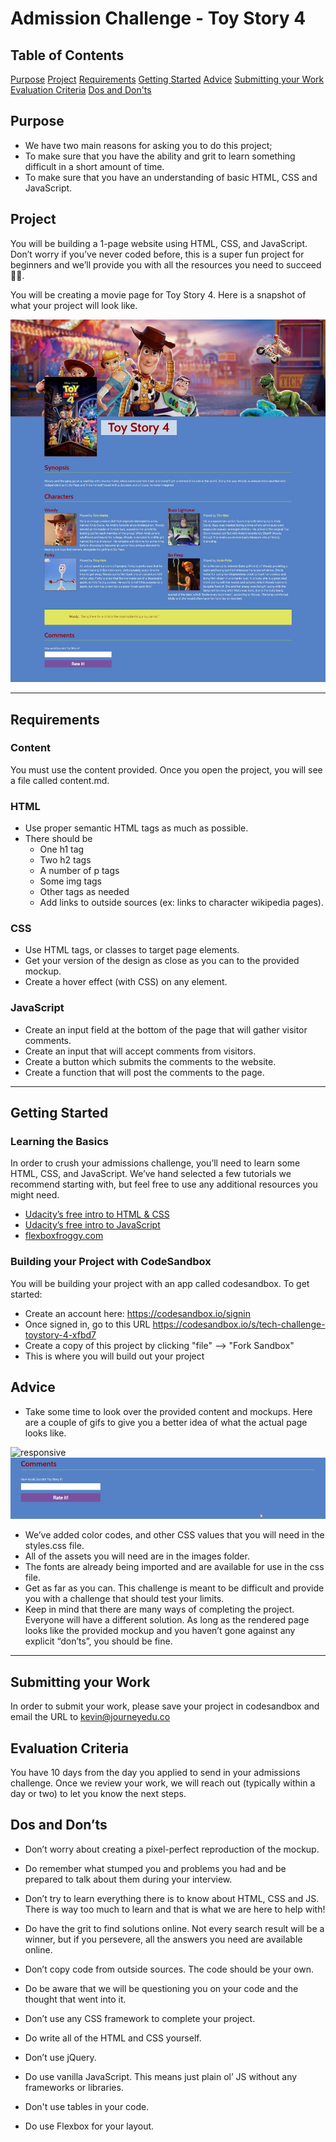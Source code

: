 # Admission Challenge - Toy Story 4

## Table of Contents
[Purpose](#purpose)
[Project](#project)
[Requirements](#requirements)
[Getting Started](#getting-started)
[Advice](#advice)
[Submitting your Work](#submitting-your-work)
[Evaluation Criteria](#evaluation-criteria)
[Dos and Don'ts](#dos-and-don'ts)

## Purpose

- We have two main reasons for asking you to do this project;
- To make sure that you have the ability and grit to learn something difficult in a short amount of time.
- To make sure that you have an understanding of basic HTML, CSS and JavaScript.

## Project

You will be building a 1-page website using HTML, CSS, and JavaScript. Don’t worry if you’ve never coded before, this is a super fun project for beginners and we’ll provide you with all the resources you need to succeed 💪🏽.

You will be creating a movie page for Toy Story 4. Here is a snapshot of what your project will look like.

![all sizes](screenshots/wd_challenge-desktop.jpeg)

---

## Requirements

### Content

You must use the content provided. Once you open the project, you will see a file called content.md.

### HTML

- Use proper semantic HTML tags as much as possible.
- There should be
  - One h1 tag
  - Two h2 tags
  - A number of p tags
  - Some img tags
  - Other tags as needed
  - Add links to outside sources (ex: links to character wikipedia pages).

### CSS

- Use HTML tags, or classes to target page elements.
- Get your version of the design as close as you can to the provided mockup.
- Create a hover effect (with CSS) on any element.

### JavaScript

- Create an input field at the bottom of the page that will gather visitor comments.
- Create an input that will accept comments from visitors.
- Create a button which submits the comments to the website.
- Create a function that will post the comments to the page.

---

## Getting Started

### Learning the Basics

In order to crush your admissions challenge, you’ll need to learn some HTML, CSS, and JavaScript. We’ve hand selected a few tutorials we recommend starting with, but feel free to use any additional resources you might need.

- [Udacity’s free intro to HTML & CSS](https://www.udacity.com/course/intro-to-html-and-css--ud001)
- [Udacity’s free intro to JavaScript](https://www.udacity.com/course/intro-to-javascript--ud803)
- [flexboxfroggy.com](https://flexboxfroggy.com/)

### Building your Project with CodeSandbox

You will be building your project with an app called codesandbox. To get started:

- Create an account here:  https://codesandbox.io/signin
- Once signed in, go to this URL https://codesandbox.io/s/tech-challenge-toystory-4-xfbd7 
- Create a copy of this project by clicking "file" --> "Fork Sandbox" 
- This is where you will build out your project

## Advice

- Take some time to look over the provided content and mockups. Here are a couple of gifs to give you a better idea of what the actual page looks like.

![responsive](screenshots/wd_techchallenge.gif)
![responsive](screenshots/wd_techchallenge-comments.gif)

- We’ve added color codes, and other CSS values that you will need in the styles.css file.
- All of the assets you will need are in the images folder.
- The fonts are already being imported and are available for use in the css file.
- Get as far as you can. This challenge is meant to be difficult and provide you with a challenge that should test your limits.
- Keep in mind that there are many ways of completing the project. Everyone will have a different solution. As long as the rendered page looks like the provided mockup and you haven’t gone against any explicit “don’ts”, you should be fine.

---

## Submitting your Work

In order to submit your work, please save your project in codesandbox and email the URL to kevin@journeyedu.co

## Evaluation Criteria

You have 10 days from the day you applied to send in your admissions challenge. Once we review your work, we will reach out (typically within a day or two) to let you know the next steps.

## Dos and Don’ts

- Don’t worry about creating a pixel-perfect reproduction of the mockup.
- Do remember what stumped you and problems you had and be prepared to talk about them during your interview.

- Don’t try to learn everything there is to know about HTML, CSS and JS. There is way too much to learn and that is what we are here to help with!
- Do have the grit to find solutions online. Not every search result will be a winner, but if you persevere, all the answers you need are available online.

- Don’t copy code from outside sources. The code should be your own.
- Do be aware that we will be questioning you on your code and the thought that went into it.

- Don’t use any CSS framework to complete your project.
- Do write all of the HTML and CSS yourself.

- Don’t use jQuery.
- Do use vanilla JavaScript. This means just plain ol’ JS without any frameworks or libraries.

- Don't use tables in your code.
- Do use Flexbox for your layout.